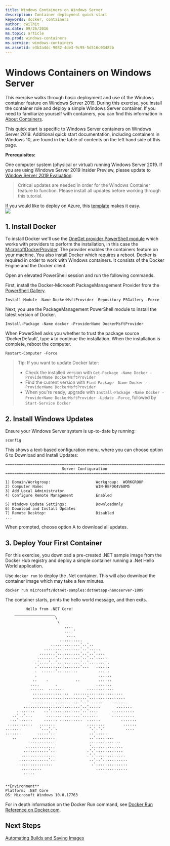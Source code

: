 ```yaml
---
title: Windows Containers on Windows Server
description: Container deployment quick start
keywords: docker, containers
author: cwilhit
ms.date: 09/26/2016
ms.topic: article
ms.prod: windows-containers
ms.service: windows-containers
ms.assetid: e3b2a4dc-9082-4de3-9c95-5d516c03482b
---
```


# Windows Containers on Windows Server

This exercise walks through basic deployment and use of the Windows container feature on Windows Server 2019. During this exercise, you install the container role and deploy a simple Windows Server container. If you need to familiarize yourself with containers, you can find this information in [About Containers](../about/index.md).

This quick start is specific to Windows Server containers on Windows Server 2019. Additional quick start documentation, including containers in Windows 10, are found in the table of contents on the left hand side of this page.

**Prerequisites:**

One computer system (physical or virtual) running Windows Server 2019. If you are using Windows Server 2019 Insider Preview, please update to [Window Server 2019 Evaluation](https://www.microsoft.com/en-us/evalcenter/evaluate-windows-server-2019 ).

> Critical updates are needed in order for the Windows Container feature to function. Please install all updates before working through this tutorial.

If you would like to deploy on Azure, this [template](https://github.com/Microsoft/Virtualization-Documentation/tree/master/windows-server-container-tools/containers-azure-template) makes it easy.<br/>
<a href="https://portal.azure.com/#create/Microsoft.Template/uri/https%3A%2F%2Fraw.githubusercontent.com%2FMicrosoft%2FVirtualization-Documentation%2Flive%2Fwindows-server-container-tools%2Fcontainers-azure-template%2Fazuredeploy.json" target="_blank">
    <img src="https://azuredeploy.net/deploybutton.png"/>
</a>


## 1. Install Docker

To install Docker we'll use the [OneGet provider PowerShell module](https://github.com/oneget/oneget) which works with providers to perform the installation, in this case the [MicrosoftDockerProvider](https://github.com/OneGet/MicrosoftDockerProvider). The provider enables the containers feature on your machine. You also install Docker which requires a reboot. Docker is required in order to work with Windows containers. It consists of the Docker Engine and the Docker client.

Open an elevated PowerShell session and run the following commands.

First, install the Docker-Microsoft PackageManagement Provider from the [PowerShell Gallery](https://www.powershellgallery.com/packages/DockerMsftProvider).

```
Install-Module -Name DockerMsftProvider -Repository PSGallery -Force
```

Next, you use the PackageManagement PowerShell module to install the latest version of Docker.
```
Install-Package -Name docker -ProviderName DockerMsftProvider
```

When PowerShell asks you whether to trust the package source 'DockerDefault', type `A` to continue the installation. When the installation is complete, reboot the computer.

```
Restart-Computer -Force
```

> Tip: If you want to update Docker later:
>  - Check the installed version with `Get-Package -Name Docker -ProviderName DockerMsftProvider`
>  - Find the current version with `Find-Package -Name Docker -ProviderName DockerMsftProvider`
>  - When you're ready, upgrade with `Install-Package -Name Docker -ProviderName DockerMsftProvider -Update -Force`, followed by `Start-Service Docker`

## 2. Install Windows Updates

Ensure your Windows Server system is up-to-date by running:

```
sconfig
```

This shows a text-based configuration menu, where you can choose option 6 to Download and Install Updates:

```
===============================================================================
                         Server Configuration
===============================================================================

1) Domain/Workgroup:                    Workgroup:  WORKGROUP
2) Computer Name:                       WIN-HEFDK4V68M5
3) Add Local Administrator
4) Configure Remote Management          Enabled

5) Windows Update Settings:             DownloadOnly
6) Download and Install Updates
7) Remote Desktop:                      Disabled
...
```

When prompted, choose option A to download all updates.

## 3. Deploy Your First Container

For this exercise, you download a pre-created .NET sample image from the Docker Hub registry and deploy a simple container running a .Net Hello World application.  

Use `docker run` to deploy the .Net container. This will also download the container image which may take a few minutes.

```console
docker run microsoft/dotnet-samples:dotnetapp-nanoserver-1809
```

The container starts, prints the hello world message, and then exits.

```console
         Hello from .NET Core!
    __________________
                      \
                       \
                          ....
                          ....'
                           ....
                        ..........
                    .............'..'..
                 ................'..'.....
               .......'..........'..'..'....
              ........'..........'..'..'.....
             .'....'..'..........'..'.......'.
             .'..................'...   ......
             .  ......'.........         .....
             .                           ......
            ..    .            ..        ......
           ....       .                 .......
           ......  .......          ............
            ................  ......................
            ........................'................
           ......................'..'......    .......
        .........................'..'.....       .......
     ........    ..'.............'..'....      ..........
   ..'..'...      ...............'.......      ..........
  ...'......     ...... ..........  ......         .......
 ...........   .......              ........        ......
.......        '...'.'.              '.'.'.'         ....
.......       .....'..               ..'.....
   ..       ..........               ..'........
          ............               ..............
         .............               '..............
        ...........'..              .'.'............
       ...............              .'.'.............
      .............'..               ..'..'...........
      ...............                 .'..............
       .........                        ..............
        .....


**Environment**
Platform: .NET Core
OS: Microsoft Windows 10.0.17763
```

For in depth information on the Docker Run command, see [Docker Run Reference on Docker.com]( https://docs.docker.com/engine/reference/run/).

## Next Steps

[Automating Builds and Saving Images](./quick-start-images.md)
